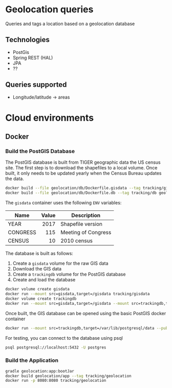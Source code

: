 # Geolocation queries

Queries and tags a location based on a geolocation database

## Technologies

- PostGis
- Spring REST (HAL)
- JPA
- ??

## Queries supported

- Longitude/latitude -> areas

# Cloud environments

## Docker

### Build the PostGIS Database

The PostGIS database is built from TIGER geographic data the US census site. The first step is to download the
shapefiles to a local volume. Once built, it only needs to be updated yearly when the Census Bureau updates the data.

```bash
docker build --file geolocation/db/Dockerfile.gisdata --tag tracking/gisdata geolocation/db
docker build --file geolocation/db/Dockerfile.db --tag tracking/db geolocation/db
```

The `gisdata` container uses the following `ENV` variables:

| Name     | Value | Description         |
|----------|------:|---------------------|
| YEAR     |  2017 | Shapefile version   |
| CONGRESS |   115 | Meeting of Congress |
| CENSUS   |    10 | 2010 census         |


The database is built as follows:
1. Create a `gisdata` volume for the raw GIS data
2. Download the GIS data
3. Create a `trackingdb` volume for the PostGIS database
4. Create and load the database

```bash
docker volume create gisdata
docker run --mount src=gisdata,target=/gisdata tracking/gisdata
docker volume create trackingdb
docker run --mount src=gisdata,target=/gisdata --mount src=trackingdb,target=/var/lib/postgresql/data tracking/db --single
```

Once built, the GIS database can be opened using the basic PostGIS docker container

```bash
docker run --mount src=trackingdb,target=/var/lib/postgresql/data --publish 5432:5432 mdillon/postgis
```

For testing, you can connect to the database using psql

```bash
psql postgresql://localhost:5432 -U postgres
```

### Build the Application

```bash
gradle geolocation:app:bootJar
docker build geolocation/app --tag tracking/geolocation
docker run -p 8080:8080 tracking/geolocation
```
